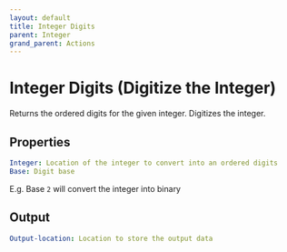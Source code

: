```yaml
---
layout: default
title: Integer Digits
parent: Integer
grand_parent: Actions
---
```

# Integer Digits (Digitize the Integer)
Returns the ordered digits for the given integer.  Digitizes the integer.  

## Properties
```yaml
Integer: Location of the integer to convert into an ordered digits
Base: Digit base
```
E.g. Base `2` will convert the integer into binary

## Output
```yaml
Output-location: Location to store the output data
```
